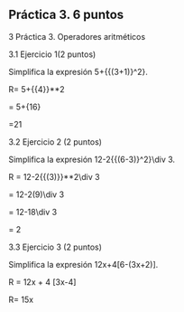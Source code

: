 ## Práctica 3. 6 puntos
3 Práctica 3. Operadores aritméticos

3.1 Ejercicio 1(2 puntos)

Simplifica la expresión 5+{{(3+1)}^2}.


R= 5+{{4}}**2

= 5+{16}

=21


3.2 Ejercicio 2 (2 puntos)

Simplifica la expresión 12-2{{(6-3)}^2}\div 3.

R = 12-2{{(3)}}**2\div 3

= 12-2(9)\div 3

= 12-18\div 3

= 2


3.3 Ejercicio 3 (2 puntos)

Simplifica la expresión 12x+4[6-(3x+2)].


R = 12x + 4 [3x-4]

R= 15x 

